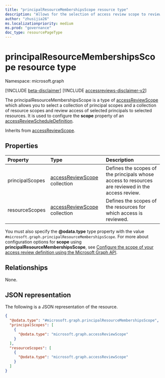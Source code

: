 ```yaml
---
title: "principalResourceMembershipsScope resource type"
description: "Allows for the selection of access review scope to review access of the selected principals to the selected resources."
author: "zhusijia26"
ms.localizationpriority: medium
ms.prod: "governance"
doc_type: resourcePageType
---
```


# principalResourceMembershipsScope resource type

Namespace: microsoft.graph

[!INCLUDE [beta-disclaimer](../../includes/beta-disclaimer.md)]
[!INCLUDE [accessreviews-disclaimer-v2](../../includes/accessreviews-disclaimer-v2.md)]

The principalResourceMembershipsScope is a type of [accessReviewScope](accessreviewscope.md) which allows you to select a collection of principal scopes and a collection of resource scopes and review access of selected principals to selected resources. It is used to configure the **scope** property of an [accessReviewScheduleDefinition](accessreviewscheduledefinition.md).

Inherits from [accessReviewScope](../resources/accessreviewscope.md).

## Properties
|Property|Type|Description|
|:---|:---|:---|
|principalScopes|[accessReviewScope](../resources/accessreviewscope.md) collection|Defines the scopes of the principals whose access to resources are reviewed in the access review.|
|resourceScopes|[accessReviewScope](../resources/accessreviewscope.md) collection|Defines the scopes of the resources for which access is reviewed.|

You must also specify the **@odata.type** type property with the value `#microsoft.graph.principalResourceMembershipsScope`. For more about configuration options for **scope** using **principalResourceMembershipsScope**, see [Configure the scope of your access review definition using the Microsoft Graph API](/graph/accessreviews-scope-concept).

## Relationships
None.

## JSON representation
The following is a JSON representation of the resource.
<!-- {
  "blockType": "resource",
  "@odata.type": "microsoft.graph.principalResourceMembershipsScope"
}
-->
``` json
{
  "@odata.type": "#microsoft.graph.principalResourceMembershipsScope",
  "principalScopes": [
    {
      "@odata.type": "microsoft.graph.accessReviewScope"
    }
  ],
  "resourceScopes": [
    {
      "@odata.type": "microsoft.graph.accessReviewScope"
    }
  ]
}
```
